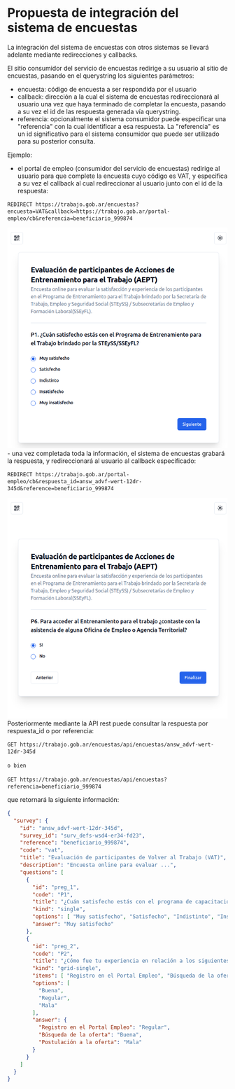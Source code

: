 # Propuesta de integración del sistema de encuestas

La integración del sistema de encuestas con otros sistemas se llevará adelante mediante redirecciones y callbacks.

El sitio consumidor del servicio de encuestas redirige a su usuario al sitio de encuestas, pasando en el querystring los siguientes parámetros:

- encuesta: código de encuesta a ser respondida por el usuario
- callback: dirección a la cual el sistema de encuestas redireccionará al usuario una vez que haya terminado de completar la encuesta, pasando a su vez el id de las respuesta generada vía querystring.
- referencia: opcionalmente el sistema consumidor puede especificar una "referencia" con la cual identificar a esa respuesta. La "referencia" es un id significativo para el sistema consumidor que puede ser utilizado para su posterior consulta.

Ejemplo:

- el portal de empleo (consumidor del servicio de encuestas) redirige al usuario para que complete la encuesta cuyo código es VAT, y especifica a su vez el callback al cual redireccionar al usuario junto con el id de la respuesta:

```
REDIRECT https://trabajo.gob.ar/encuestas?encuesta=VAT&callback=https://trabajo.gob.ar/portal-empleo/cb&referencia=beneficiario_999874
```

![](img/integracion-01.png)- una vez completada toda la información, el sistema de encuestas grabará la respuesta, y redireccionará al usuario al callback especificado:

```
REDIRECT https://trabajo.gob.ar/portal-empleo/cb&respuesta_id=answ_advf-wert-12dr-345d&reference=beneficiario_999874
```

![](img/integracion-02.png)Posteriormente mediante la API rest puede consultar la respuesta por respuesta_id o por referencia:

```
GET https://trabajo.gob.ar/encuestas/api/encuestas/answ_advf-wert-12dr-345d

o bien

GET https://trabajo.gob.ar/encuestas/api/encuestas?referencia=beneficiario_999874
```

que retornará la siguiente información:

```JSON
{
  "survey": {
    "id": "answ_advf-wert-12dr-345d",
    "survey_id": "surv_defs-wsd4-er34-fd23",
    "reference": "beneficiario_999874",
    "code": "vat",
    "title": "Evaluación de participantes de Volver al Trabajo (VAT)",
    "description": "Encuesta online para evaluar ...",
    "questions": [
      {
        "id": "preg_1",
        "code": "P1",
        "title": "¿Cuán satisfecho estás con el programa de capacitación?",
        "kind": "single",
        "options": [ "Muy satisfecho", "Satisfecho", "Indistinto", "Insatisfecho", "Muy insatisfecho" ],
        "answer": "Muy satisfecho"
      },
      {
        "id": "preg_2",
        "code": "P2",
        "title": "¿Cómo fue tu experiencia en relación a los siguientes aspectos de la gestión programa de capacitación?",
        "kind": "grid-single",
        "items": [ "Registro en el Portal Empleo", "Búsqueda de la oferta", "Postulación a la oferta" ],
        "options": [
          "Buena",
          "Regular",
          "Mala"
        ],
        "answer": {
          "Registro en el Portal Empleo": "Regular",
          "Búsqueda de la oferta": "Buena",
          "Postulación a la oferta": "Mala"
        }
      }
    ]
  }
}
```
